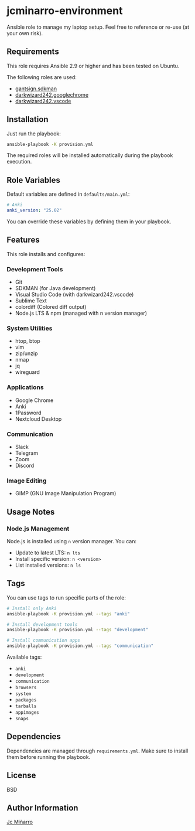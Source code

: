 # jcminarro-environment

Ansible role to manage my laptop setup. Feel free to reference or re-use (at your own risk).

## Requirements

This role requires Ansible 2.9 or higher and has been tested on Ubuntu.

The following roles are used:
- [gantsign.sdkman](https://galaxy.ansible.com/ui/standalone/roles/gantsign/sdkman/documentation/)
- [darkwizard242.googlechrome](https://galaxy.ansible.com/ui/standalone/roles/darkwizard242/googlechrome/)
- [darkwizard242.vscode](https://galaxy.ansible.com/ui/standalone/roles/darkwizard242/vscode/)

## Installation

Just run the playbook:
```bash
ansible-playbook -K provision.yml
```

The required roles will be installed automatically during the playbook execution.

## Role Variables

Default variables are defined in `defaults/main.yml`:

```yaml
# Anki
anki_version: "25.02"
```

You can override these variables by defining them in your playbook.

## Features

This role installs and configures:

### Development Tools
- Git
- SDKMAN (for Java development)
- Visual Studio Code (with darkwizard242.vscode)
- Sublime Text
- colordiff (Colored diff output)
- Node.js LTS & npm (managed with n version manager)

### System Utilities
- htop, btop
- vim
- zip/unzip
- nmap
- jq
- wireguard

### Applications
- Google Chrome
- Anki
- 1Password
- Nextcloud Desktop

### Communication
- Slack
- Telegram
- Zoom
- Discord

### Image Editing
- GIMP (GNU Image Manipulation Program)

## Usage Notes

### Node.js Management
Node.js is installed using `n` version manager. You can:
- Update to latest LTS: `n lts`
- Install specific version: `n <version>`
- List installed versions: `n ls`

## Tags

You can use tags to run specific parts of the role:

```bash
# Install only Anki
ansible-playbook -K provision.yml --tags "anki"

# Install development tools
ansible-playbook -K provision.yml --tags "development"

# Install communication apps
ansible-playbook -K provision.yml --tags "communication"
```

Available tags:
- `anki`
- `development`
- `communication`
- `browsers`
- `system`
- `packages`
- `tarballs`
- `appimages`
- `snaps`

## Dependencies

Dependencies are managed through `requirements.yml`. Make sure to install them before running the playbook.

## License

BSD

## Author Information

[Jc Miñarro](https://github.com/JcMinarro)

